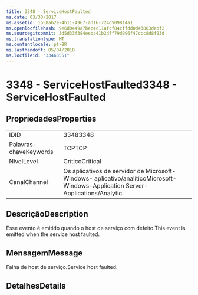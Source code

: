 ```yaml
---
title: 3348 - ServiceHostFaulted
ms.date: 03/30/2017
ms.assetid: 1b58ab2e-4b11-4967-ad16-724d509814a1
ms.openlocfilehash: 9e6d0449a7bec4c11afcf84cffdd0d43803dabf2
ms.sourcegitcommit: 3d5d33f384eeba41b2dff79d096f47ccc8d8f03d
ms.translationtype: MT
ms.contentlocale: pt-BR
ms.lasthandoff: 05/04/2018
ms.locfileid: "33463551"
---
```

# <a name="3348---servicehostfaulted"></a><span data-ttu-id="68211-102">3348 - ServiceHostFaulted</span><span class="sxs-lookup"><span data-stu-id="68211-102">3348 - ServiceHostFaulted</span></span>
## <a name="properties"></a><span data-ttu-id="68211-103">Propriedades</span><span class="sxs-lookup"><span data-stu-id="68211-103">Properties</span></span>  
  
|||  
|-|-|  
|<span data-ttu-id="68211-104">ID</span><span class="sxs-lookup"><span data-stu-id="68211-104">ID</span></span>|<span data-ttu-id="68211-105">3348</span><span class="sxs-lookup"><span data-stu-id="68211-105">3348</span></span>|  
|<span data-ttu-id="68211-106">Palavras-chave</span><span class="sxs-lookup"><span data-stu-id="68211-106">Keywords</span></span>|<span data-ttu-id="68211-107">TCP</span><span class="sxs-lookup"><span data-stu-id="68211-107">TCP</span></span>|  
|<span data-ttu-id="68211-108">Nível</span><span class="sxs-lookup"><span data-stu-id="68211-108">Level</span></span>|<span data-ttu-id="68211-109">Crítico</span><span class="sxs-lookup"><span data-stu-id="68211-109">Critical</span></span>|  
|<span data-ttu-id="68211-110">Canal</span><span class="sxs-lookup"><span data-stu-id="68211-110">Channel</span></span>|<span data-ttu-id="68211-111">Os aplicativos de servidor de Microsoft-Windows- aplicativo/analítico</span><span class="sxs-lookup"><span data-stu-id="68211-111">Microsoft-Windows-Application Server-Applications/Analytic</span></span>|  
  
## <a name="description"></a><span data-ttu-id="68211-112">Descrição</span><span class="sxs-lookup"><span data-stu-id="68211-112">Description</span></span>  
 <span data-ttu-id="68211-113">Esse evento é emitido quando o host de serviço com defeito.</span><span class="sxs-lookup"><span data-stu-id="68211-113">This event is emitted when the service host faulted.</span></span>  
  
## <a name="message"></a><span data-ttu-id="68211-114">Mensagem</span><span class="sxs-lookup"><span data-stu-id="68211-114">Message</span></span>  
 <span data-ttu-id="68211-115">Falha de host de serviço.</span><span class="sxs-lookup"><span data-stu-id="68211-115">Service host faulted.</span></span>  
  
## <a name="details"></a><span data-ttu-id="68211-116">Detalhes</span><span class="sxs-lookup"><span data-stu-id="68211-116">Details</span></span>
